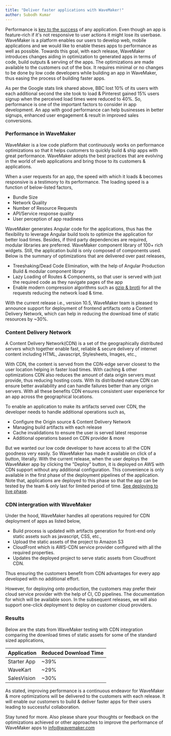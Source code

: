 ```yaml
---
title: "Deliver faster applications with WaveMaker!"
author: Subodh Kumar
---
```


Performance is [key to the success](https://developers.google.com/web/fundamentals/performance/why-performance-matters) of any application. Even though an app is feature-rich if it's not responsive to user actions it might lose its userbase. WaveMaker is a platform enables our users to develop web, mobile applications and we would like to enable theses apps to performance as well as possible. Towards this goal, with each release, WaveMaker introduces changes aiding in optimization to generated apps in terms of code, build outputs & serviing of the apps. The optimizations are made available to the customers out of the box. It requires minimal or no changes to be done by low code developers while building an app in WaveMaker, thus easing the process of building faster apps.

<!-- truncate -->

As per the Google stats link shared above, BBC lost 10% of its users with each additional second the site took to load & Pinterest gained 15% users signup when the perceived load times were reduced to 40%. So, performance is one of the important factors to consider in app development. An app with good performance can help businesses in better signups, enhanced user engagement & result in improved sales conversions.

### Performance in WaveMaker

WaveMaker is a low code platform that continuously works on performance optimizations so that it helps customers to quickly build & ship apps with great performance. WaveMaker adopts the best practices that are evolving in the world of web applications and bring those to its customers & applications.

When a user requests for an app, the speed with which it loads & becomes responsive is a testimony to its performance. The loading speed is a function of below-listed factors,

* Bundle Size
* Network Quality
* Number of Resource Requests
* API/Service response quality
* User perception of app readiness

WaveMaker generates Angular code for the applications, thus has the flexibility to leverage Angular build tools to optimize the application for better load times. Besides, if third party dependencies are required, modular libraries are preferred. WaveMaker component library of 100+ rich widgets. Still, the application build is only composed of components used. Below is the summary of optimizations that are delivered over past releases,

* Treeshaking/Dead Code Elimination, with the help of Angular Production Build & modular component library
* Lazy Loading of Routes & Components, so that user is served with just the required code as they navigate pages of the app
* Enable modern compression algorithms such as [gzip & brotli](https://www.wavemaker.com/faster-page-load-times-using-brotli-compression/) for all the requests reducing the network load & time.

With the current release i.e., version 10.5, WaveMaker team is pleased to announce support for deployment of frontend artifacts onto a Content Delivery Network, which can help in reducing the download time of static resources by ~30%.

### Content Delivery Network
A Content Delivery Network(CDN) is a set of the geographically distributed servers which together enable fast, reliable & secure delivery of internet content including HTML, Javascript, Stylesheets, Images, etc., 

With CDN, the content is served from the CDN-edge server closest to the user location helping in faster load times. With caching & other optimizations CDN also reduces the amount of data origin servers must provide, thus reducing hosting costs. With its distributed nature CDN can ensure better availability and can handle failures better than any origin servers. With all these benefits CDN ensures consistent user experience for an app across the geographical locations. 

To enable an application to make its artifacts served over CDN, the developer needs to handle additional operations such as,
* Configure the Origin source & Content Delivery Network
* Managing build artifacts with each release
* Cache invalidations to ensure the user is served latest response
* Additional operations based on CDN provider & more

But we wanted our low code developer to have access to all the CDN goodness very easily. So WaveMaker has made it available on click of a button, literally. With the current release, when the user deploys the WaveMaker app by clicking the "Deploy" button, it is deployed on AWS with CDN support without any additional configuration. This convenience is only available in the first phase of the deployment pipelines of the application. Note that, applications are deployed to this phase so that the app can be tested by the team & only last for limited period of time. [See deploying to live phase](https://www.wavemaker.com/learn/app-development/deployment/manage-deployed-apps#configure-live-phase).

### CDN intergration with WaveMaker

Under the hood, WaveMaker handles all operations required for CDN deployment of apps as listed below,
* Build process is updated with artifacts generation for front-end only static assets such as javascript, CSS, etc.,
* Upload the static assets of the project to Amazon S3
* CloudFront which is AWS-CDN service provider configured with all the required properties.
* Updates the deployed project to serve static assets from Cloudfront CDN.

Thus ensuring the customers benefit from CDN advantages for every app developed with no additional effort.

However, for deploying onto production, the customers may prefer their cloud service provider with the help of CI, CD pipelines. The documentation for which will be available soon. In the subsequent releases, we will also support one-click deployment to deploy on customer cloud providers. 

### Results

Below are the stats from WaveMaker testing with CDN integration comparing the download times of static assets for some of the standard sized applications,

| Application | Reduced Download Time |
|-------------|-----------------------|
| Starter App |                   ~39%|
| WaveKart    |                   ~29%| 
| SalesVision |                   ~30%| 

As stated, improving performance is a continuous endeavor for WaveMaker & more optimizations will be delivered to the customers with each release. It will enable our customers to build & deliver faster apps for their users leading to successful collaboration.

Stay tuned for more.  Also please share your thoughts or feedback on the optimizations achieved or other approaches to improve the performance of WaveMaker apps to info@wavemaker.com
